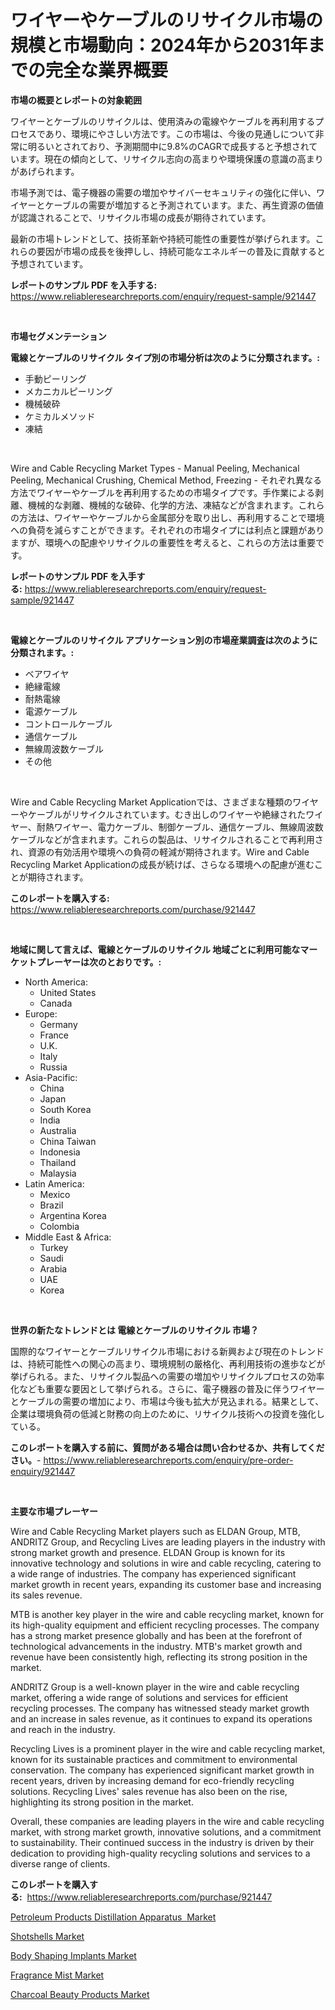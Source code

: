 <p><h1>ワイヤーやケーブルのリサイクル市場の規模と市場動向：2024年から2031年までの完全な業界概要</h1></p><p><strong>市場の概要とレポートの対象範囲</strong></p>
<p><p>ワイヤーとケーブルのリサイクルは、使用済みの電線やケーブルを再利用するプロセスであり、環境にやさしい方法です。この市場は、今後の見通しについて非常に明るいとされており、予測期間中に9.8%のCAGRで成長すると予想されています。現在の傾向として、リサイクル志向の高まりや環境保護の意識の高まりがあげられます。</p><p>市場予測では、電子機器の需要の増加やサイバーセキュリティの強化に伴い、ワイヤーとケーブルの需要が増加すると予測されています。また、再生資源の価値が認識されることで、リサイクル市場の成長が期待されています。</p><p>最新の市場トレンドとして、技術革新や持続可能性の重要性が挙げられます。これらの要因が市場の成長を後押しし、持続可能なエネルギーの普及に貢献すると予想されています。</p></p>
<p><strong>レポートのサンプル PDF を入手する:</strong> <a href="https://www.reliableresearchreports.com/enquiry/request-sample/921447">https://www.reliableresearchreports.com/enquiry/request-sample/921447</a></p>
<p>&nbsp;</p>
<p><strong>市場セグメンテーション</strong></p>
<p><strong>電線とケーブルのリサイクル タイプ別の市場分析は次のように分類されます。:</strong></p>
<p><ul><li>手動ピーリング</li><li>メカニカルピーリング</li><li>機械破砕</li><li>ケミカルメソッド</li><li>凍結</li></ul></p>
<p>&nbsp;</p>
<p><p>Wire and Cable Recycling Market Types - Manual Peeling, Mechanical Peeling, Mechanical Crushing, Chemical Method, Freezing - それぞれ異なる方法でワイヤーやケーブルを再利用するための市場タイプです。手作業による剥離、機械的な剥離、機械的な破砕、化学的方法、凍結などが含まれます。これらの方法は、ワイヤーやケーブルから金属部分を取り出し、再利用することで環境への負荷を減らすことができます。それぞれの市場タイプには利点と課題がありますが、環境への配慮やリサイクルの重要性を考えると、これらの方法は重要です。</p></p>
<p><strong>レポートのサンプル PDF を入手する:</strong>&nbsp;<a href="https://www.reliableresearchreports.com/enquiry/request-sample/921447">https://www.reliableresearchreports.com/enquiry/request-sample/921447</a></p>
<p>&nbsp;</p>
<p><strong> 電線とケーブルのリサイクル アプリケーション別の市場産業調査は次のように分類されます。:</strong></p>
<p><ul><li>ベアワイヤ</li><li>絶縁電線</li><li>耐熱電線</li><li>電源ケーブル</li><li>コントロールケーブル</li><li>通信ケーブル</li><li>無線周波数ケーブル</li><li>その他</li></ul></p>
<p>&nbsp;</p>
<p><p>Wire and Cable Recycling Market Applicationでは、さまざまな種類のワイヤーやケーブルがリサイクルされています。むき出しのワイヤーや絶縁されたワイヤー、耐熱ワイヤー、電力ケーブル、制御ケーブル、通信ケーブル、無線周波数ケーブルなどが含まれます。これらの製品は、リサイクルされることで再利用され、資源の有効活用や環境への負荷の軽減が期待されます。Wire and Cable Recycling Market Applicationの成長が続けば、さらなる環境への配慮が進むことが期待されます。</p></p>
<p><strong>このレポートを購入する:</strong>&nbsp; <a href="https://www.reliableresearchreports.com/purchase/921447">https://www.reliableresearchreports.com/purchase/921447</a></p>
<p>&nbsp;</p>
<p><strong>地域に関して言えば、電線とケーブルのリサイクル 地域ごとに利用可能なマーケットプレーヤーは次のとおりです。:</strong></p>
<p><ul>
    <li>
        North America:
        <ul>
            <li>United States</li>
            <li>Canada</li>
        </ul>
    </li>
    <li>
        Europe:
        <ul>
            <li>Germany</li>
            <li>France</li>
            <li>U.K.</li>
            <li>Italy</li>
            <li>Russia</li>
        </ul>
    </li>
    <li>
        Asia-Pacific:
        <ul>
            <li>China</li>
            <li>Japan</li>
            <li>South Korea</li>
            <li>India</li>
            <li>Australia</li>
            <li>China Taiwan</li>
            <li>Indonesia</li>
            <li>Thailand</li>
            <li>Malaysia</li>
        </ul>
    </li>
    <li>
        Latin America:
        <ul>
            <li>Mexico</li>
            <li>Brazil</li>
            <li>Argentina Korea</li>
            <li>Colombia</li>
        </ul>
    </li>
    <li>
        Middle East & Africa:
        <ul>
            <li>Turkey</li>
            <li>Saudi</li>
            <li>Arabia</li>
            <li>UAE</li>
            <li>Korea</li>
        </ul>
    </li>
    </ul></p>
<p>&nbsp;</p>
<p><strong>世界の新たなトレンドとは 電線とケーブルのリサイクル 市場？</strong></p>
<p><p>国際的なワイヤーとケーブルリサイクル市場における新興および現在のトレンドは、持続可能性への関心の高まり、環境規制の厳格化、再利用技術の進歩などが挙げられる。また、リサイクル製品への需要の増加やリサイクルプロセスの効率化なども重要な要因として挙げられる。さらに、電子機器の普及に伴うワイヤーとケーブルの需要の増加により、市場は今後も拡大が見込まれる。結果として、企業は環境負荷の低減と財務の向上のために、リサイクル技術への投資を強化している。</p></p>
<p><strong>このレポートを購入する前に、質問がある場合は問い合わせるか、共有してください。</strong>- <a href="https://www.reliableresearchreports.com/enquiry/pre-order-enquiry/921447">https://www.reliableresearchreports.com/enquiry/pre-order-enquiry/921447</a></p>
<p>&nbsp;</p>
<p><strong>主要な市場プレーヤー</strong></p>
<p><p>Wire and Cable Recycling Market players such as ELDAN Group, MTB, ANDRITZ Group, and Recycling Lives are leading players in the industry with strong market growth and presence. ELDAN Group is known for its innovative technology and solutions in wire and cable recycling, catering to a wide range of industries. The company has experienced significant market growth in recent years, expanding its customer base and increasing its sales revenue.</p><p>MTB is another key player in the wire and cable recycling market, known for its high-quality equipment and efficient recycling processes. The company has a strong market presence globally and has been at the forefront of technological advancements in the industry. MTB's market growth and revenue have been consistently high, reflecting its strong position in the market.</p><p>ANDRITZ Group is a well-known player in the wire and cable recycling market, offering a wide range of solutions and services for efficient recycling processes. The company has witnessed steady market growth and an increase in sales revenue, as it continues to expand its operations and reach in the industry.</p><p>Recycling Lives is a prominent player in the wire and cable recycling market, known for its sustainable practices and commitment to environmental conservation. The company has experienced significant market growth in recent years, driven by increasing demand for eco-friendly recycling solutions. Recycling Lives' sales revenue has also been on the rise, highlighting its strong position in the market.</p><p>Overall, these companies are leading players in the wire and cable recycling market, with strong market growth, innovative solutions, and a commitment to sustainability. Their continued success in the industry is driven by their dedication to providing high-quality recycling solutions and services to a diverse range of clients.</p></p>
<p><strong>このレポートを購入する:</strong>&nbsp;&nbsp;<a href="https://www.reliableresearchreports.com/purchase/921447">https://www.reliableresearchreports.com/purchase/921447</a></p>
<p><p><a href="https://github.com/BryceTownsendr/Market-Research-Report-List-3/blob/main/petroleum-products-distillation-apparatus-market.md">Petroleum Products Distillation Apparatus  Market</a></p><p><a href="https://github.com/mahnoor2003/Market-Research-Report-List-3/blob/main/shotshells-market.md">Shotshells Market</a></p><p><a href="https://github.com/Glendatilghmankmgz0rbhwpy/Market-Research-Report-List-1/blob/main/body-shaping-implants-market.md">Body Shaping Implants Market</a></p><p><a href="https://github.com/juancolorado15/Market-Research-Report-List-1/blob/main/fragrance-mist-market.md">Fragrance Mist Market</a></p><p><a href="https://github.com/dx0328/Market-Research-Report-List-1/blob/main/charcoal-beauty-products-market.md">Charcoal Beauty Products Market</a></p></p>